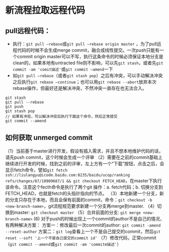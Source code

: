 # 新流程拉取远程代码
## pull远程代码：
* 执行：`git pull —rebase`或`git pull —rebase origin master` ，为了pull远程代码的时候不会生成merge commit，融合成线性提交。一次push只能有一个commit
  origin master可以不写，执行这条命令的时候必须保证本地分支是clean的，如果本地有untracted file则不影响，可以先`git stash`，或者先`git commit -am 'comit描述'`或`git commit —amend`一下
* 如`git pull —rebase`（或者`git stash pop`）之后有冲突，可以手动解决冲突之后执行`git rebase —continue`；也可以用`git rebase --abort`放弃本次rebase操作，但最好还是解决冲突，不然冲突一直存在也无法合入。


```
git stash
git pull --rebase
git push
git stash pop
// 如果有冲突，可以解决冲突后执行下面这个命令，然后正常提交
git commit --amend
```


## 如何获取 unmerged commit
（1）当前基于master进行开发，假设有插入需求，并且不想本地维护代码的话，请先push commit，这个时候会生成一个评审
（2）需要在之前的commit基础上继续进行开发的时候，找到之前的评审，左上方有一个“下载”按钮，点击之后，会显示fetch命令，譬如`git fetch ssh://liulangyu@icode.baidu.com:8235/baidu/ucop/ranking refs/changes/87/10909687/1 && git checkout FETCH_HEAD`，在master下执行该命令。注意这个fecth命令是执行了两个git 操作：a. fetch代码；b. 切换分支到FETCH_HEAD，也就是fetch的头指针指向的节点。
（3）本地新建一个分支，新的分支只存在于本地，而且会保有前面的commit，命令：`git checkout -b <new-branch-name>`，git流程规范要求新建一个分支再merge到master.
（4）切换到master: `git checkout master`
（5）合并前面的分支: `git merge <new-branch-name>`
 (6) 对于push的时候出现上一个commit的author不是自己的情况，有两种解决方案：
 方案一：修改最后一次commit的author: `git commit -amend --reset-author`
 方案二：`git log`查看上一个不是自己提交的commit，然后`git reset --soft '上一个不是自己提交的commit id'`
（7）修改代码，正常commit（`git commit --amend`或`git commit -am 'commitm描述'`）